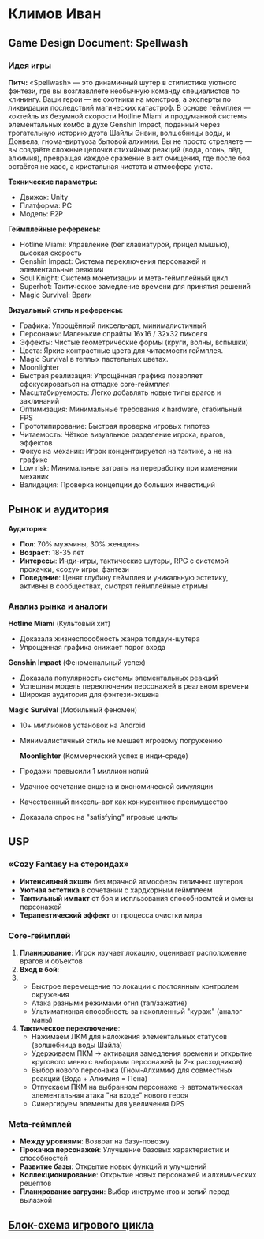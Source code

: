 # Климов Иван
## Game Design Document: Spellwash

### Идея игры
**Питч:** «Spellwash» — это динамичный шутер в стилистике уютного фэнтези, где вы возглавляете необычную команду специалистов по клинингу. Ваши герои — не охотники на монстров, а эксперты по ликвидации последствий магических катастроф. В основе геймплея — коктейль из безумной скорости Hotline Miami и продуманной системы элементальных комбо в духе Genshin Impact, поданный через трогательную историю дуэта Шайлы Энвин, волшебницы воды, и Донвела, гнома-виртуоза бытовой алхимии. Вы не просто стреляете — вы создаёте сложные цепочки стихийных реакций (вода, огонь, лёд, алхимия), превращая каждое сражение в акт очищения, где после боя остаётся не хаос, а кристальная чистота и атмосфера уюта.

**Технические параметры:**
- Движок: Unity
- Платформа: PC
- Модель: F2P 

**Геймплейные референсы:** 
- Hotline Miami: Управление (бег клавиатурой, прицел мышью), высокая скорость
- Genshin Impact: Система переключения персонажей и элементальные реакции
- Soul Knight: Система монетизации и мета-геймплейный цикл
- Superhot: Тактическое замедление времени для принятия решений
- Magic Survival: Враги
  
**Визуальный стиль и референсы:**
- Графика: Упрощённый пиксель-арт, минималистичный
- Персонажи: Маленькие спрайты 16x16 / 32x32 пикселя
- Эффекты: Чистые геометрические формы (круги, волны, вспышки)
- Цвета: Яркие контрастные цвета для читаемости геймплея.
- Magic Survival в теплых пастельных цветах.
- Moonlighter
- Быстрая реализация: Упрощённая графика позволяет сфокусироваться на отладке core-геймплея
- Масштабируемость: Легко добавлять новые типы врагов и заклинаний
- Оптимизация: Минимальные требования к hardware, стабильный FPS
- Прототипирование: Быстрая проверка игровых гипотез
- Читаемость: Чёткое визуальное разделение игрока, врагов, эффектов
- Фокус на механик: Игрок концентрируется на тактике, а не на графике
- Low risk: Минимальные затраты на переработку при изменении механик
- Валидация: Проверка концепции до больших инвестиций
  
## Рынок и аудитория
**Аудитория**:
- **Пол**: 70% мужчины, 30% женщины
- **Возраст**: 18-35 лет  
- **Интересы**: Инди-игры, тактические шутеры, RPG с системой прокачки, «cozy» игры, фэнтези
- **Поведение**: Ценят глубину геймплея и уникальную эстетику, активны в сообществах, смотрят геймплейные стримы

### Анализ рынка и аналоги

**Hotline Miami** (Культовый хит)
- Доказала жизнеспособность жанра топдаун-шутера
- Упрощенная графика снижает порог входа

**Genshin Impact** (Феноменальный успех)
- Доказала популярность системы элементальных реакций
- Успешная модель переключения персонажей в реальном времени
- Широкая аудитория для фэнтези-экшена
  
**Magic Survival** (Мобильный феномен)
- 10+ миллионов установок на Android
- Минималистичный стиль не мешает игровому погружению

  **Moonlighter** (Коммерческий успех в инди-среде)
- Продажи превысили 1 миллион копий
- Удачное сочетание экшена и экономической симуляции
- Качественный пиксель-арт как конкурентное преимущество
- Доказала спрос на "satisfying" игровые циклы

## USP

### «Cozy Fantasy на стероидах»
- **Интенсивный экшен** без мрачной атмосферы типичных шутеров
- **Уютная эстетика** в сочетании с хардкорным геймплеем
- **Тактильный импакт** от боя и испльзования способносмтей и смены персонажей
- **Терапевтический эффект** от процесса очистки мира
  
### Core-геймплей
1. **Планирование**: Игрок изучает локацию, оценивает расположение врагов и объектов
2. **Вход в бой**:
3. - Быстрое перемещение по локации с постоянным контролем окружения
   - Атака разными режимами огня (тап/зажатие)
   - Ультимативная способность за накопленный "кураж" (аналог маны)
4. **Тактическое переключение**:
   - Нажимаем ЛКМ для наложения элементальных статусов (волшебница воды Шайла)
   - Удерживаем ПКМ → активация замедления времени и открытие кругового меню с выборами персонажей (и 2-х расходников)
   - Выбор нового персонажа (Гном-Алхимик) для совместных реакций (Вода + Алхимия = Пена)
   - Отпускаем ПКМ на выбранном персонаже → автоматическая элементальная атака "на входе" нового героя
   - Синергируем элементы для увеличения DPS 

### Meta-геймплей
- **Между уровнями**: Возврат на базу-повозку
- **Прокачка персонажей**: Улучшение базовых характеристик и способностей
- **Развитие базы**: Открытие новых функций и улучшений
- **Коллекционирование**: Открытие новых персонажей и алхимических рецептов
- **Планирование загрузки**: Выбор инструментов и зелий перед вылазкой
## [**Блок-схема игрового цикла**](https://miro.com/welcomeonboard/YXA3UHFSQlRJaThiaklNSXNreFlrU0dmYU9oSklLVnZRaHFmTkprWjN6ZkhKeXlOOE5NNExJRzZVWHEzbXJQUHp6VGhQa08zVjBxREpWNTQyZDlFUFp5djhyUFM2QWRJWDF5c1Z5NXVyL2szMUZMY1dNb3ZWVkFTUE9MUlRLL0xhWWluRVAxeXRuUUgwWDl3Mk1qRGVRPT0hdjE=?share_link_id=134480806562)
